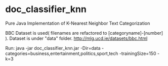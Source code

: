 # doc_classifier_knn

Pure Java Implementation of K-Nearest Neighbor Text Categorization

BBC Dataset is used( filenames are refactored to [categoryname]-[number] ). Dataset is under "data" folder.
http://mlg.ucd.ie/datasets/bbc.html

Run:
java -jar doc_classifier_knn.jar -Dir=data -categories=business,entertainment,politics,sport,tech -trainingSize=150 -k=3
